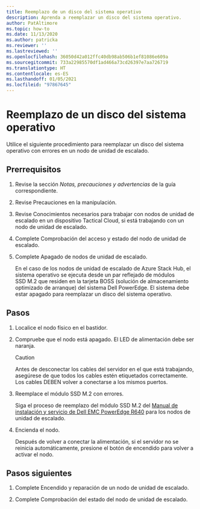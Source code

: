 ```yaml
---
title: Reemplazo de un disco del sistema operativo
description: Aprenda a reemplazar un disco del sistema operativo.
author: PatAltimore
ms.topic: how-to
ms.date: 11/13/2020
ms.author: patricka
ms.reviewer: ''
ms.lastreviewed: ''
ms.openlocfilehash: 36050d42a012ffc40db98ab506b1ef81086e609a
ms.sourcegitcommit: 733a22985570df1ad466a73cd26397e7aa726719
ms.translationtype: HT
ms.contentlocale: es-ES
ms.lasthandoff: 01/05/2021
ms.locfileid: "97867645"
---
```

# <a name="replacing-an-operating-system-disk"></a>Reemplazo de un disco del sistema operativo

Utilice el siguiente procedimiento para reemplazar un disco del sistema operativo con errores en un nodo de unidad de escalado.

## <a name="prerequisites"></a>Prerrequisitos

1.  Revise la sección *Notas, precauciones y advertencias* de la guía correspondiente.

2.  Revise Precauciones en la manipulación.

3.  Revise Conocimientos necesarios para trabajar con nodos de unidad de escalado en un dispositivo Tactical Cloud, si está trabajando con un nodo de unidad de escalado.

4.  Complete Comprobación del acceso y estado del nodo de unidad de escalado.

5.  Complete Apagado de nodos de unidad de escalado.

    En el caso de los nodos de unidad de escalado de Azure Stack Hub, el sistema operativo se ejecuta desde un par reflejado de módulos SSD M.2 que residen en la tarjeta BOSS (solución de almacenamiento optimizado de arranque) del sistema Dell PowerEdge. El sistema debe estar apagado para reemplazar un disco del sistema operativo.
    
## <a name="steps"></a>Pasos

1.  Localice el nodo físico en el bastidor.

2.  Compruebe que el nodo está apagado. El LED de alimentación debe ser naranja.

    > [!CAUTION]
    > Antes de desconectar los cables del servidor en el que está trabajando, asegúrese de que todos los cables estén etiquetados correctamente. Los cables DEBEN volver a conectarse a los mismos puertos.
    
3.  Reemplace el módulo SSD M.2 con errores.

    Siga el proceso de reemplazo del módulo SSD M.2 del [Manual de instalación y servicio de Dell EMC PowerEdge R640](https://www.dell.com/support/manuals/us/en/04/poweredge-r640/per640_ism_pub/dell-emc-poweredge-r640-overview?guid=guid-f39be9ba-158c-45e3-b8b1-f07bb750d6d4) para los nodos de unidad de escalado.
    
4.  Encienda el nodo.

    Después de volver a conectar la alimentación, si el servidor no se reinicia automáticamente, presione el botón de encendido para volver a activar el nodo.
    
## <a name="next-steps"></a>Pasos siguientes

1.  Complete Encendido y reparación de un nodo de unidad de escalado.

2.  Complete Comprobación del estado del nodo de unidad de escalado.

